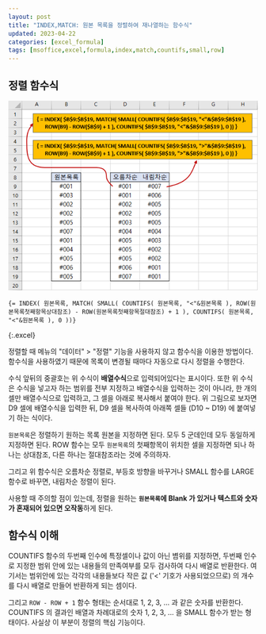 ```yaml
---
layout: post
title: "INDEX,MATCH: 원본 목록을 정렬하여 재나열하는 함수식"
updated: 2023-04-22
categories: [excel_formula]
tags: [msoffice,excel,formula,index,match,countifs,small,row]
---
```


## 정렬 함수식

![그림00](/img/msoffice/formula/formula-1830.png)

```excel
{= INDEX( 원본목록, MATCH( SMALL( COUNTIFS( 원본목록, "<"&원본목록 ), ROW(원본목록첫째항목상대참조) - ROW(원본목록첫째항목절대참조) + 1 ), COUNTIFS( 원본목록, "<"&원본목록 ), 0 ))}
```
{:.excel}

정렬할 때 메뉴의 "데이터" > "정렬" 기능을 사용하지 않고 함수식을 이용한 방법이다. 함수식을 사용하였기 때문에 목록이 변경될 때마다 자동으로 다시 정렬을 수행한다.

수식 앞뒤의 중괄호는 위 수식이 **배열수식**으로 입력되어있다는 표시이다. 또한 위 수식은 수식을 넣고자 하는 범위를 전부 지정하고 배열수식을 입력하는 것이 아니라, 한 개의 셀만 배열수식으로 입력하고, 그 셀을 아래로 복사해서 붙여야 한다. 위 그림으로 보자면 D9 셀에 배열수식을 입력한 뒤, D9 셀을 복사하여 아래쪽 셀들 (D10 ~ D19) 에 붙여넣기 하는 식이다.

`원본목록`은 정렬하기 원하는 목록 원본을 지정하면 된다. 모두 5 군데인데 모두 동일하게 지정하면 된다. ROW 함수는 모두 `원본목록`의 첫째항목이 위치한 셀을 지정하면 되나 하나는 상대참조, 다른 하나는 절대참조라는 것에 주의하자.

그리고 위 함수식은 오름차순 정렬로, 부등호 방향을 바꾸거나 SMALL 함수를 LARGE 함수로 바꾸면, 내림차순 정렬이 된다.

사용할 때 주의할 점이 있는데, 정렬을 원하는 **`원본목록`에 Blank 가 있거나 텍스트와 숫자가 혼재되어 있으면 오작동**하게 된다.

## 함수식 이해

COUNTIFS 함수의 두번째 인수에 특정셀이나 값이 아닌 볌위를 지정하면, 두번째 인수로 지정한 범위 안에 있는 내용들의 만족여부를 모두 검사하여 다시 배열로 반환한다. 여기서는 범위안에 있는 각각의 내용들보다 작은 값 ('<' 기호가 사용되었으므로) 의 개수를 다시 배열로 만들어 반환하게 되는 셈이다.

그리고 `ROW - ROW + 1` 함수 형태는 순서대로 1, 2, 3, ... 과 같은 숫자를 반환한다. COUNTIFS 의 결과인 배열과 차례대로의 숫자 1, 2, 3, ... 을 SMALL 함수가 받는 형태이다. 사실상 이 부분이 정렬의 핵심 기능이다.